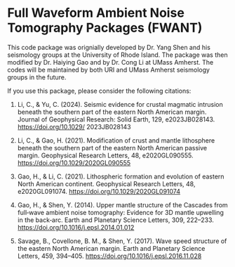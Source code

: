 # Full Waveform Ambient Noise Tomography Packages (FWANT)
This code package was orignially developed by Dr. Yang Shen and his seismology groups at the University of Rhode Island. The package was then modified by Dr. Haiying Gao and by Dr. Cong Li at UMass Amherst. The codes will be maintained by both URI and UMass Amherst seismology groups in the future.

If you use this package, please consider the following citations:

1. Li, C., & Yu, C. (2024). Seismic evidence for crustal magmatic intrusion beneath the southern part of the eastern North American margin. Journal of Geophysical Research: Solid Earth, 129, e2023JB028143. https://doi.org/10.1029/ 2023JB028143

2. Li, C., & Gao, H. (2021). Modification of crust and mantle lithosphere beneath the southern part of the eastern North American passive margin. Geophysical Research Letters, 48, e2020GL090555. https://doi.org/10.1029/2020GL090555

3. Gao, H., & Li, C. (2021). Lithospheric formation and evolution of eastern North American continent. Geophysical Research Letters, 48, e2020GL091074. https://doi.org/10.1029/2020GL091074

4. Gao, H., & Shen, Y. (2014). Upper mantle structure of the Cascades from full‐wave ambient noise tomography: Evidence for 3D mantle upwelling in the back‐arc. Earth and Planetary Science Letters, 309, 222–233. https://doi.org/10.1016/j.epsl.2014.01.012

5. Savage, B., Covellone, B. M., & Shen, Y. (2017). Wave speed structure of the eastern North American margin. Earth and Planetary Science Letters, 459, 394–405. https://doi.org/10.1016/j.epsl.2016.11.028
